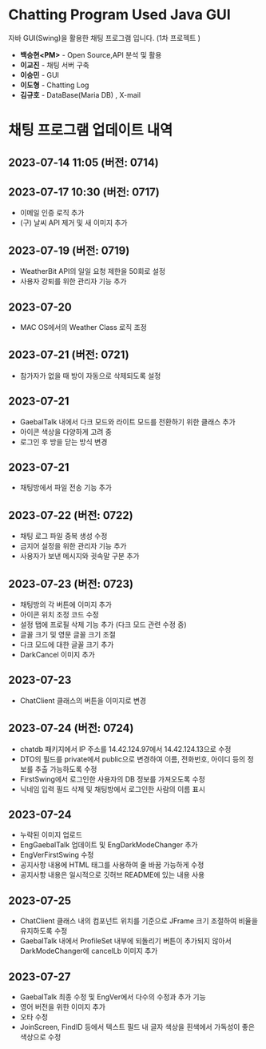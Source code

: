 <body>
    <h1> Chatting Program Used Java GUI </h1>
    <p> 자바 GUI(Swing)을 활용한 채팅 프로그램 입니다. (1차 프로젝트 )</p>
    <ul>
        <li><strong>백승현&lt;PM&gt;</strong> - Open Source,API 분석 및 활용  </li>
        <li><strong>이교진</strong> - 채팅 서버 구축 </li>
        <li><strong>이승민</strong> - GUI </li>
        <li><strong>이도형</strong> - Chatting Log </li>
        <li><strong>김규호</strong> - DataBase(Maria DB) , X-mail </li>
    </ul>
</body>

# 채팅 프로그램 업데이트 내역

## 2023-07-14 11:05 (버전: 0714)

## 2023-07-17 10:30 (버전: 0717)
- 이메일 인증 로직 추가
- (구) 날씨 API 제거 및 새 이미지 추가
  
## 2023-07-19 (버전: 0719)
- WeatherBit API의 일일 요청 제한을 50회로 설정
- 사용자 강퇴를 위한 관리자 기능 추가
  
## 2023-07-20
- MAC OS에서의 Weather Class 로직 조정
  
## 2023-07-21 (버전: 0721)
- 참가자가 없을 때 방이 자동으로 삭제되도록 설정
  
## 2023-07-21
- GaebalTalk 내에서 다크 모드와 라이트 모드를 전환하기 위한 클래스 추가
- 아이콘 색상을 다양하게 고려 중
- 로그인 후 방을 닫는 방식 변경
  
## 2023-07-21
- 채팅방에서 파일 전송 기능 추가
  
## 2023-07-22 (버전: 0722)
- 채팅 로그 파일 중복 생성 수정
- 금지어 설정을 위한 관리자 기능 추가
- 사용자가 보낸 메시지와 귓속말 구분 추가
  
## 2023-07-23 (버전: 0723)
- 채팅방의 각 버튼에 이미지 추가
- 아이콘 위치 조정 코드 수정
- 설정 탭에 프로필 삭제 기능 추가 (다크 모드 관련 수정 중)
- 글꼴 크기 및 영문 글꼴 크기 조절
- 다크 모드에 대한 글꼴 크기 추가
- DarkCancel 이미지 추가
  
## 2023-07-23
- ChatClient 클래스의 버튼을 이미지로 변경
  
## 2023-07-24 (버전: 0724)
- chatdb 패키지에서 IP 주소를 14.42.124.97에서 14.42.124.13으로 수정
- DTO의 필드를 private에서 public으로 변경하여 이름, 전화번호, 아이디 등의 정보를 추출 가능하도록 수정
- FirstSwing에서 로그인한 사용자의 DB 정보를 가져오도록 수정
- 닉네임 입력 필드 삭제 및 채팅방에서 로그인한 사람의 이름 표시
  
## 2023-07-24
- 누락된 이미지 업로드
- EngGaebalTalk 업데이트 및 EngDarkModeChanger 추가
- EngVerFirstSwing 수정
- 공지사항 내용에 HTML 태그를 사용하여 줄 바꿈 가능하게 수정
- 공지사항 내용은 일시적으로 깃허브 README에 있는 내용 사용
  
## 2023-07-25
- ChatClient 클래스 내의 컴포넌트 위치를 기준으로 JFrame 크기 조절하여 비율을 유지하도록 수정
- GaebalTalk 내에서 ProfileSet 내부에 되돌리기 버튼이 추가되지 않아서 DarkModeChanger에 cancelLb 이미지 추가
  
## 2023-07-27
- GaebalTalk 최종 수정 및 EngVer에서 다수의 수정과 추가 기능
- 영어 버전을 위한 이미지 추가
- 오타 수정
- JoinScreen, FindID 등에서 텍스트 필드 내 글자 색상을 흰색에서 가독성이 좋은 색상으로 수정
